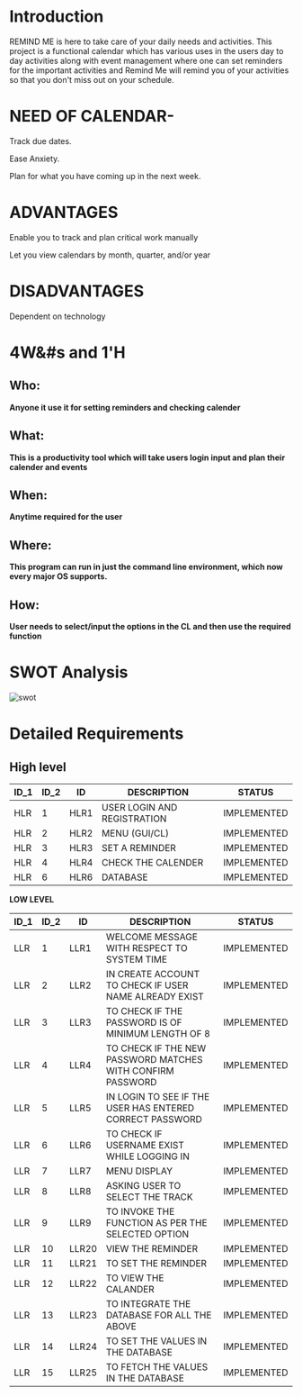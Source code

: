 # Introduction #
REMIND ME is here to take care of your daily needs and activities. This project is a functional calendar which has various uses in the users day to day activities along with event management where one can set reminders for the important activities and Remind Me will remind you of your activities so that you don't miss out on your schedule. 

# **NEED OF CALENDAR**-

Track due dates.

Ease Anxiety.

Plan for what you have coming up in the next week.

# **ADVANTAGES**
Enable you to track and plan critical work manually 

Let you view calendars by month, quarter, and/or year

# **DISADVANTAGES**

Dependent on technology

# 4W&#s and 1&#39;H
## Who:
**Anyone it use it for setting reminders and checking calender**
## What:
**This is a productivity tool which will take users login input and  plan their calender and events**
## When:
**Anytime required for the user**
## Where:
**This program can run in just the command line environment, which now every major OS supports.**
## How:
**User needs to select/input the options in the CL and then use the required function**


# SWOT Analysis #
![swot](https://github.com/ajith-io/geek_squads/blob/main/1_Requirements/Untitled.png)


# Detailed Requirements #
## High level ##
|ID_1|ID_2|ID  |DESCRIPTION                 |STATUS     |
|----|----|----|----------------------------|-----------|
|HLR |1   |HLR1|USER LOGIN AND REGISTRATION |IMPLEMENTED|
|HLR |2   |HLR2|MENU (GUI/CL)               |IMPLEMENTED|
|HLR |3   |HLR3|SET A REMINDER              |IMPLEMENTED|
|HLR |4   |HLR4|CHECK THE CALENDER          |IMPLEMENTED|
|HLR |6   |HLR6|DATABASE                    |IMPLEMENTED|

**LOW LEVEL**

|ID_1|ID_2|ID   |DESCRIPTION                                                 |STATUS                     |
|----|----|-----|------------------------------------------------------------|---------------------------|
|LLR |1   |LLR1 | WELCOME MESSAGE WITH RESPECT TO SYSTEM TIME                |IMPLEMENTED                |
|LLR |2   |LLR2 |IN CREATE ACCOUNT TO CHECK IF USER NAME ALREADY EXIST       |IMPLEMENTED                |
|LLR |3   |LLR3 |TO CHECK IF THE PASSWORD IS OF MINIMUM LENGTH OF 8          |IMPLEMENTED                |
|LLR |4   |LLR4 |TO CHECK IF THE NEW PASSWORD MATCHES WITH CONFIRM PASSWORD  |IMPLEMENTED                |
|LLR |5   |LLR5 |IN LOGIN TO SEE IF THE USER HAS ENTERED CORRECT PASSWORD    |IMPLEMENTED                |
|LLR |6   |LLR6 |TO CHECK IF USERNAME EXIST WHILE LOGGING IN                 |IMPLEMENTED                |
|LLR |7   |LLR7 |MENU DISPLAY                                                |IMPLEMENTED                |
|LLR |8   |LLR8 |ASKING USER TO SELECT THE TRACK                             |IMPLEMENTED                |
|LLR |9   |LLR9 |TO INVOKE THE FUNCTION AS PER THE SELECTED OPTION           |IMPLEMENTED                |
|LLR |10  |LLR20|VIEW THE REMINDER                                           |IMPLEMENTED                |
|LLR |11  |LLR21|TO SET THE REMINDER                                         |IMPLEMENTED                |
|LLR |12  |LLR22|TO VIEW THE CALANDER                                        |IMPLEMENTED                |
|LLR |13  |LLR23|TO INTEGRATE THE DATABASE FOR ALL THE ABOVE                 |IMPLEMENTED                |
|LLR |14  |LLR24|TO SET THE VALUES IN THE DATABASE                           |IMPLEMENTED                |
|LLR |15  |LLR25|TO FETCH THE VALUES IN THE DATABASE                         |IMPLEMENTED                |


